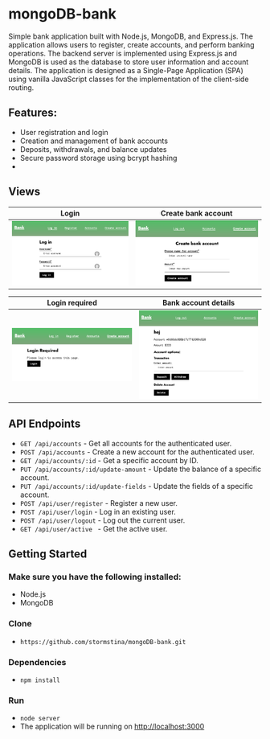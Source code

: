 # mongoDB-bank

Simple bank application built with Node.js, MongoDB, and Express.js. The application allows users to register, create accounts, and perform banking operations. The backend server is implemented using Express.js and MongoDB is used as the database to store user information and account details. The application is designed as a Single-Page Application (SPA) using vanilla JavaScript classes for the implementation of the client-side routing.


## Features:
- User registration and login
- Creation and management of bank accounts
- Deposits, withdrawals, and balance updates
- Secure password storage using bcrypt hashing
- 
## Views

Login             |  Create bank account
:-------------------------:|:-------------------------:
![](frontend/public/assets/images/login.png)  |  ![](frontend/public/assets/images/create_account.png)

Login required             |  Bank account details
:-------------------------:|:-------------------------:
![](frontend/public/assets/images/login_required.png)  |  ![](frontend/public/assets/images/account_details.png)

## API Endpoints

* ```GET /api/accounts``` - Get all accounts for the authenticated user.
* ```POST /api/accounts``` - Create a new account for the authenticated user.
* ```GET /api/accounts/:id``` - Get a specific account by ID.
* ```PUT /api/accounts/:id/update-amount``` - Update the balance of a specific account.
* ```PUT /api/accounts/:id/update-fields``` - Update the fields of a specific account.
* ```POST /api/user/register``` - Register a new user.
* ```POST /api/user/login``` - Log in an existing user.
* ```POST /api/user/logout``` - Log out the current user.
* ```GET /api/user/active ``` - Get the active user.

## Getting Started

### Make sure you have the following installed:
* Node.js
* MongoDB

### Clone
* ```https://github.com/stormstina/mongoDB-bank.git```

### Dependencies
* ```npm install```

### Run
*  ```node server```
*  The application will be running on [http://localhost:3000](http://localhost:3000)



